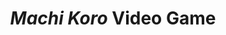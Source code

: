 ---
layout: post
title: <em>Machi Koro</em> Video Game
description: 
image: work__machi-koro.jpg
image-description: Machi Koro Video Game Visual Example
categories: Software
end-date: 2017-07-30

time-period: Summer 2017

---